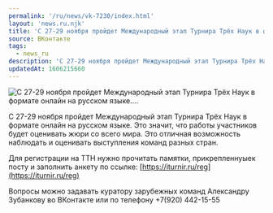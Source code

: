 ```yaml
---
permalink: '/ru/news/vk-7230/index.html'
layout: 'news.ru.njk'
title: 'С 27-29 ноября пройдет Международный этап Турнира Трёх Наук в формате онлайн на русском языке.…'
source: ВКонтакте
tags:
  - news_ru
description: 'С 27-29 ноября пройдет Международный этап Турнира Трёх Наук в формате онлайн на русском языке.…'
updatedAt: 1606215660
---
```

![С 27-29 ноября пройдет Международный этап Турнира Трёх Наук в формате онлайн на русском языке.…](https://sun9-46.userapi.com/impg/kjm3EuWYO0jQvenNP00bqs339I-xz8ZkzERmIA/89Tso9BTyZ4.jpg?size=1200x801&quality=96&proxy=1&sign=f8403a9db827a62586d158005dc46982&c_uniq_tag=4XuO5SXr44ZdMSLVFBSf3CEdjMIb8urM_uG0YIP5QP4&type=album)

С 27-29 ноября пройдет Международный этап Турнира Трёх Наук в формате онлайн на русском языке. Это значит, что работы участников будет оценивать жюри со всего мира. Это отличная возможность наблюдать и оценивать выступления команд разных стран.

Для регистрации на ТТН нужно прочитать памятки, прикрепленнуыек посту и заполнить анкету по ссылке: [https://iturnir.ru/reg](https://iturnir.ru/reg)

Вопросы можно задавать куратору зарубежных команд Александру Зубанкову во ВКонтакте или по телефону +7(920) 442-15-55

